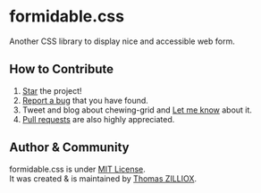 formidable.css
======

Another CSS library to display nice and accessible web form.


How to Contribute
--------

1. [Star](https://github.com/tzi/formidable.css/stargazers) the project!
2. [Report a bug](https://github.com/tzi/formidable.css/issues/new) that you have found.
3. Tweet and blog about chewing-grid and [Let me know](https://twitter.com/iamtzi) about it.
4. [Pull requests](https://github.com/tzi/chewing-grid/blob/master/CONTRIBUTING.md) are also highly appreciated.


Author & Community
--------

formidable.css is under [MIT License](http://tzi.mit-license.org/).<br>
It was created & is maintained by [Thomas ZILLIOX](http://tzi.fr).